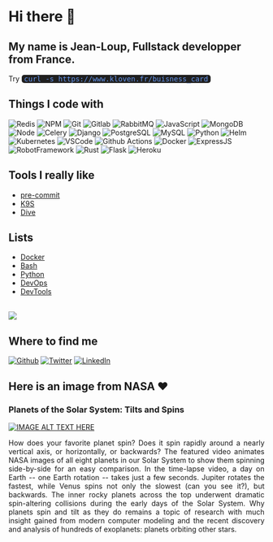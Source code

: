 <h1>Hi there 👋</h1>
<h2>My name is Jean-Loup, Fullstack developper from France.</h2>
<p>Try <span style="font-family: monospace,monospace;font-size: 1em;color: cornflowerblue;background-color: #202020;width: fit-content;padding-left: 5px;padding-right: 5px;border-radius: 5px;margin-top: 8px;">curl -s https://www.kloven.fr/buisness_card</span></p>
<h2>Things I code with</h2>
<p>
  <img alt="Redis" src="https://img.shields.io/badge/-redis-D92B21?style=flat-square&logo=redis&logoColor=white" />
  <img alt="NPM" src="https://img.shields.io/badge/-NPM-CB3837?style=flat-square&logo=npm&logoColor=white" />
  <img alt="Git" src="https://img.shields.io/badge/-Git-F05032?style=flat-square&logo=Git&logoColor=white" />
  <img alt="Gitlab" src="https://img.shields.io/badge/-Gitlab-F56A25?style=flat-square&logo=Gitlab&logoColor=white" />
  <img alt="RabbitMQ" src="https://img.shields.io/badge/-RabbitMQ-FF6600?style=flat-square&logo=RabbitMQ&logoColor=white" />
  <img alt="JavaScript" src="https://img.shields.io/badge/-JavaScript-F7DF1E?style=flat-square&logo=JavaScript&logoColor=white" />
  <img alt="MongoDB" src="https://img.shields.io/badge/-MongoDB-47A248?style=flat-square&logo=MongoDB&logoColor=white" />
  <img alt="Node" src="https://img.shields.io/badge/-Node-339933?style=flat-square&logo=Node.js&logoColor=white" />
  <img alt="Celery" src="https://img.shields.io/badge/-Celery-37814A?style=flat-square&logo=Celery&logoColor=white" />
  <img alt="Django" src="https://img.shields.io/badge/-Django-092E20?style=flat-square&logo=Django&logoColor=white" />
  <img alt="PostgreSQL" src="https://img.shields.io/badge/-PostgreSQL-336791?style=flat-square&logo=PostgreSQL&logoColor=white" />
  <img alt="MySQL" src="https://img.shields.io/badge/-MySQL-4479A1?style=flat-square&logo=MySQL&logoColor=white" />
  <img alt="Python" src="https://img.shields.io/badge/-Python-3776AB?style=flat-square&logo=Python&logoColor=white" />
  <img alt="Helm" src="https://img.shields.io/badge/-Helm-0F1689?style=flat-square&logo=helm&logoColor=white" />
  <img alt="Kubernetes" src="https://img.shields.io/badge/-Kubernetes-316CE6?style=flat-square&logo=kubernetes&logoColor=white" />
  <img alt="VSCode" src="https://img.shields.io/badge/-VSCode-007ACC?style=flat-square&logo=visual-studio-code&logoColor=white" />
  <img alt="Github Actions" src="https://img.shields.io/badge/-Github Actions-2088FF?style=flat-square&logo=github-actions&logoColor=white" />
  <img alt="Docker" src="https://img.shields.io/badge/-Docker-2496ED?style=flat-square&logo=Docker&logoColor=white" />
  <img alt="ExpressJS" src="https://img.shields.io/badge/-ExpressJS-45b8d8?style=flat-square&logo=Express&logoColor=white" />
  <img alt="RobotFramework" src="https://img.shields.io/badge/-RobotFramework-00C0B5?style=flat-square&logo=robotframework&logoColor=white" />
  <img alt="Rust" src="https://img.shields.io/badge/-Rust-0B7261?style=flat-square&logo=rust&logoColor=white" />
  <img alt="Flask" src="https://img.shields.io/badge/-Flask-000000?style=flat-square&logo=Flask&logoColor=white" />
  <img alt="Heroku" src="https://img.shields.io/badge/-Heroku-430098?style=flat-square&logo=Heroku&logoColor=white" />
</p>


<h2>Tools I really like</h2>

<ul>
<li><a href="https://pre-commit.com/" target="_blank">pre-commit</a></li>
<li><a href="https://github.com/derailed/k9s" target="_blank">K9S</a></li>
<li><a href="https://github.com/wagoodman/dive" target="_blank">Dive</a></li>
</ul>

<h2>Lists</h2>

<ul>
<li><a href="https://github.com/stars/Kl0ven/lists/docker" target="_blank">Docker</a></li>
<li><a href="https://github.com/stars/Kl0ven/lists/bash" target="_blank">Bash</a></li>
<li><a href="https://github.com/stars/Kl0ven/lists/python" target="_blank">Python</a></li>
<li><a href="https://github.com/stars/Kl0ven/lists/devops" target="_blank">DevOps</a></li>
<li><a href="https://github.com/stars/Kl0ven/lists/devtools" target="_blank">DevTools</a></li>
</ul>

<br>

<img class="fit-picture" src="https://github-readme-stats.vercel.app/api?username=kl0ven&show_icons=true&theme=radical">


<h2> Where to find me </h2>
<p>
    <a href="https://github.com/Kl0ven" target="_blank"><img alt="Github" src="https://img.shields.io/badge/GitHub-%2312100E.svg?&style=for-the-badge&logo=Github&logoColor=white" /></a> 
    <a href="https://twitter.com/Kl0ven" target="_blank"><img alt="Twitter" src="https://img.shields.io/badge/twitter-%231DA1F2.svg?&style=for-the-badge&logo=twitter&logoColor=white" /></a> 
    <a href="https://www.linkedin.com/in/jean-loup-monnier-171791113/" target="_blank"><img alt="LinkedIn" src="https://img.shields.io/badge/linkedin-%230077B5.svg?&style=for-the-badge&logo=linkedin&logoColor=white" /></a>
</p>

<h2>Here is an image from NASA ❤</h2>
<h3>Planets of the Solar System: Tilts and Spins</h3>
  <a href="http://www.youtube.com/watch?feature=player_embedded&v=my1euFQHH-o" target="_blank"><img src="http://img.youtube.com/vi/my1euFQHH-o/0.jpg" alt="IMAGE ALT TEXT HERE" /></a>


<p style="text-align: justify;">How does your favorite planet spin? Does it spin rapidly around a nearly vertical axis, or horizontally, or backwards?  The featured video animates NASA images of all eight planets in our Solar System to show them spinning side-by-side for an easy comparison. In the time-lapse video, a day on Earth -- one Earth rotation -- takes just a few seconds.  Jupiter rotates the fastest, while Venus spins not only the slowest (can you see it?), but backwards.  The inner rocky planets across the top underwent dramatic spin-altering collisions during the early days of the Solar System.  Why planets spin and tilt as they do remains a topic of research with much insight gained from modern computer modeling and the recent discovery and analysis of hundreds of exoplanets: planets orbiting other stars.</p>





